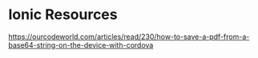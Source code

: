 # Ionic Resources

https://ourcodeworld.com/articles/read/230/how-to-save-a-pdf-from-a-base64-string-on-the-device-with-cordova
